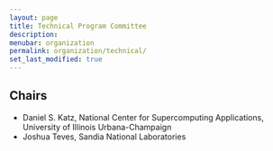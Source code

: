 ```yaml
---
layout: page
title: Technical Program Committee
description: 
menubar: organization
permalink: organization/technical/
set_last_modified: true
---
```


## Chairs

- Daniel S. Katz, National Center for Supercomputing Applications, University of Illinois Urbana-Champaign
- Joshua Teves, Sandia National Laboratories
